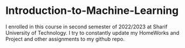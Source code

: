 # Introduction-to-Machine-Learning
I enrolled in this course in second semester of 2022/2023 at Sharif University of Technology.
I try to constantly update my HomeWorks and Project and other assignments to my github repo.
